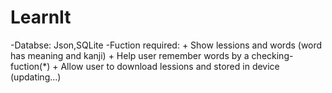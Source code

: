 # LearnIt
-Databse: Json,SQLite
-Fuction required: 
	+ Show lessions and words (word has meaning and kanji)
	+ Help user remember words by a checking-fuction(*)
	+ Allow user to download lessions and stored in device
(updating...)
